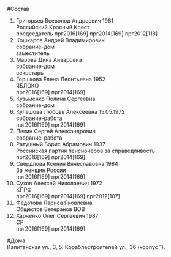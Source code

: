 #Состав  
1. Григорьев Всеволод Андреевич 1981  
    Российский Красный Крест  
    председатель прг2016[169] прг2014[169] прг2012[118]  
2. Кошкаров Андрей Владимирович  
    собрание-дом  
    заместитель  
3. Марова Дина Анваровна  
    собрание-дом  
    секретарь  
4. Горшкова Елена Леонтьевна 1952  
    ЯБЛОКО  
    прг2016[169] прг2014[169]  
5. Кузьменко Полина Сергеевна  
    собрание-дом  
6. Кулешова Любовь Алексеевна 15.05.1972  
    собрание-работа  
    прг2016[169] прг2014[169]  
7. Пекин Сергей Александрович  
    собрание-работа  
8. Ратушный Борис Абрамович 1937  
    Российская партия пенсионеров за справедливость  
    прг2016[169] прг2014[169]  
9. Свердлова Ксения Вячеславовна 1984  
    За женщин России  
    прг2016[169] прг2014[169]  
10. Сухов Алексей Николаевич 1972  
    КПРФ  
    прг2016[169] прг2014[169] прг2012[107]  
11. Федотова Лариса Яковлевна  
    Общестов Ветеранов ВОВ  
12. Харченко Олег Сергеевич 1987  
    СР  
    прг2016[169] прг2014[169]  
  
#Дома  
Капитанская ул.,     3, 5. Кораблестроителей ул.,   36 (корпус 1).  
  

